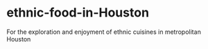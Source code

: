 # ethnic-food-in-Houston

For the exploration and enjoyment of ethnic cuisines in metropolitan Houston
